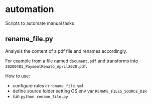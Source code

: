 # automation
Scripts to automate manual tasks

## rename_file.py

Analysis the content of a pdf file and renames accordingly. 

For example from a file named `document.pdf` and transforms into `20200401_PaymentRenato_April2020.pdf`.

How to use:
* configure rules in `rename_file.yml`
* define source folder setting OS env var `RENAME_FILES_SOURCE_DIR`
* run `python rename_file.py`
